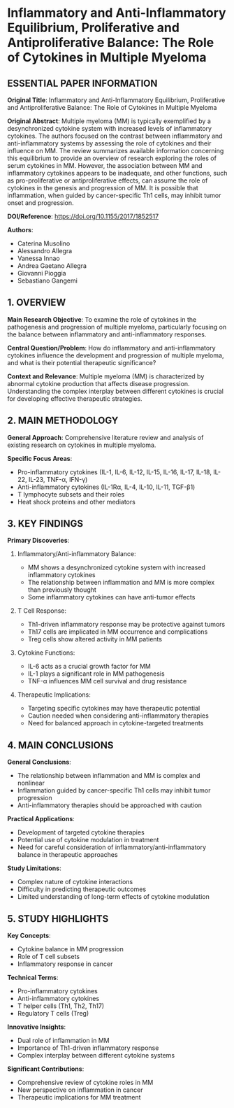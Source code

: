 # Inflammatory and Anti-Inflammatory Equilibrium, Proliferative and Antiproliferative Balance: The Role of Cytokines in Multiple Myeloma

## ESSENTIAL PAPER INFORMATION

**Original Title**: Inflammatory and Anti-Inflammatory Equilibrium, Proliferative and Antiproliferative Balance: The Role of Cytokines in Multiple Myeloma

**Original Abstract**: Multiple myeloma (MM) is typically exemplified by a desynchronized cytokine system with increased levels of inflammatory cytokines. The authors focused on the contrast between inflammatory and anti-inflammatory systems by assessing the role of cytokines and their influence on MM. The review summarizes available information concerning this equilibrium to provide an overview of research exploring the roles of serum cytokines in MM. However, the association between MM and inflammatory cytokines appears to be inadequate, and other functions, such as pro-proliferative or antiproliferative effects, can assume the role of cytokines in the genesis and progression of MM. It is possible that inflammation, when guided by cancer-specific Th1 cells, may inhibit tumor onset and progression.

**DOI/Reference**: https://doi.org/10.1155/2017/1852517

**Authors**: 
- Caterina Musolino
- Alessandro Allegra
- Vanessa Innao
- Andrea Gaetano Allegra
- Giovanni Pioggia
- Sebastiano Gangemi

## 1. OVERVIEW

**Main Research Objective**: To examine the role of cytokines in the pathogenesis and progression of multiple myeloma, particularly focusing on the balance between inflammatory and anti-inflammatory responses.

**Central Question/Problem**: How do inflammatory and anti-inflammatory cytokines influence the development and progression of multiple myeloma, and what is their potential therapeutic significance?

**Context and Relevance**: Multiple myeloma (MM) is characterized by abnormal cytokine production that affects disease progression. Understanding the complex interplay between different cytokines is crucial for developing effective therapeutic strategies.

## 2. MAIN METHODOLOGY

**General Approach**: Comprehensive literature review and analysis of existing research on cytokines in multiple myeloma.

**Specific Focus Areas**:
- Pro-inflammatory cytokines (IL-1, IL-6, IL-12, IL-15, IL-16, IL-17, IL-18, IL-22, IL-23, TNF-α, IFN-γ)
- Anti-inflammatory cytokines (IL-1Rα, IL-4, IL-10, IL-11, TGF-β1)
- T lymphocyte subsets and their roles
- Heat shock proteins and other mediators

## 3. KEY FINDINGS

**Primary Discoveries**:

1. Inflammatory/Anti-inflammatory Balance:
   - MM shows a desynchronized cytokine system with increased inflammatory cytokines
   - The relationship between inflammation and MM is more complex than previously thought
   - Some inflammatory cytokines can have anti-tumor effects

2. T Cell Response:
   - Th1-driven inflammatory response may be protective against tumors
   - Th17 cells are implicated in MM occurrence and complications
   - Treg cells show altered activity in MM patients

3. Cytokine Functions:
   - IL-6 acts as a crucial growth factor for MM
   - IL-1 plays a significant role in MM pathogenesis
   - TNF-α influences MM cell survival and drug resistance

4. Therapeutic Implications:
   - Targeting specific cytokines may have therapeutic potential
   - Caution needed when considering anti-inflammatory therapies
   - Need for balanced approach in cytokine-targeted treatments

## 4. MAIN CONCLUSIONS

**General Conclusions**:
- The relationship between inflammation and MM is complex and nonlinear
- Inflammation guided by cancer-specific Th1 cells may inhibit tumor progression
- Anti-inflammatory therapies should be approached with caution

**Practical Applications**:
- Development of targeted cytokine therapies
- Potential use of cytokine modulation in treatment
- Need for careful consideration of inflammatory/anti-inflammatory balance in therapeutic approaches

**Study Limitations**:
- Complex nature of cytokine interactions
- Difficulty in predicting therapeutic outcomes
- Limited understanding of long-term effects of cytokine modulation

## 5. STUDY HIGHLIGHTS

**Key Concepts**:
- Cytokine balance in MM progression
- Role of T cell subsets
- Inflammatory response in cancer

**Technical Terms**:
- Pro-inflammatory cytokines
- Anti-inflammatory cytokines
- T helper cells (Th1, Th2, Th17)
- Regulatory T cells (Treg)

**Innovative Insights**:
- Dual role of inflammation in MM
- Importance of Th1-driven inflammatory response
- Complex interplay between different cytokine systems

**Significant Contributions**:
- Comprehensive review of cytokine roles in MM
- New perspective on inflammation in cancer
- Therapeutic implications for MM treatment

